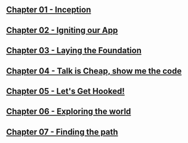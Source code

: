 ## [Chapter 01 - Inception](https://github.com/ssk090/namaste-react-live-assignment/blob/master/01%20-%20Inception)

## [Chapter 02 - Igniting our App](https://github.com/ssk090/namaste-react-live-assignment/tree/master/02%20-%20Igniting%20our%20App)

## [Chapter 03 - Laying the Foundation](https://github.com/ssk090/namaste-react-live-assignment/tree/master/03%20-%20Laying%20the%20Foundation)

## [Chapter 04 - Talk is Cheap, show me the code](https://github.com/ssk090/namaste-react-live-assignment/tree/master/04%20-%20Talk%20is%20Cheap%2C%20show%20me%20the%20code)

## [Chapter 05 - Let's Get Hooked!](https://github.com/ssk090/namaste-react-live-assignment/tree/master/05%20-%20Let's%20Get%20Hooked!)

## [Chapter 06 - Exploring the world](https://github.com/ssk090/namaste-react-live-assignment/tree/master/06%20-%20Exploring%20the%20world)

## [Chapter 07 - Finding the path](https://github.com/ssk090/namaste-react-live-assignment/tree/master/07%20-%20Finding%20the%20path)
